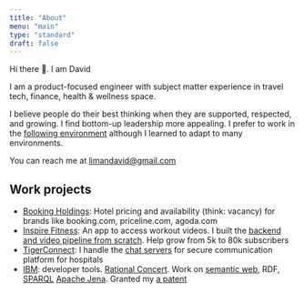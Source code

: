 ```yaml
---
title: "About"
menu: "main"
type: "standard"
draft: false
---
```


Hi there 👋. I am David

I am a product-focused engineer with subject matter experience in travel tech, finance, health & wellness space.

I believe people do their best thinking when they are supported, respected, and growing. I find bottom-up leadership more appealing. I prefer to work in the [following environment](https://maheshba.bitbucket.io/blog/2025/02/09/2025-skunks.html) although I learned to adapt to many environments.

You can reach me at limandavid@gmail.com

## Work projects
- [Booking Holdings](https://www.booking.com/): Hotel pricing and availability (think: vacancy) for brands like booking.com, priceline.com, agoda.com
- [Inspire Fitness](https://apps.apple.com/us/app/inspire-fitness/id1324164741): An app to access workout videos. I built
  the [backend and video pipeline from scratch](https://dev.to/dvliman/building-a-live-streaming-app-in-clojure-329m). Help grow from 5k to 80k subscribers
- [TigerConnect](https://apps.apple.com/us/app/tigerconnect/id355832697): I handle the [chat servers](https://www.erlang.org/) for secure communication platform for hospitals
- [IBM](https://ibm.com/): developer tools. [Rational Concert](https://jazz.net/products/rational-team-concert). Work on [semantic web](https://www.w3.org/standards/semanticweb/), RDF, [SPARQL](https://www.w3.org/TR/rdf-sparql-query/) [Apache Jena](https://jena.apache.org/). Granted my [a patent](https://patents.google.com/patent/US10108415B2)
